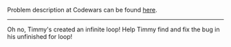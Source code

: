 Problem description at Codewars can be found
[here](https://www.codewars.com/kata/55c28f7304e3eaebef0000da/train/python).

-------------

Oh no, Timmy's created an infinite loop! Help Timmy find and fix the bug in his unfinished for loop!

